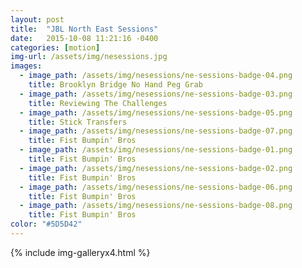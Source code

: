 ```yaml
---
layout: post
title:  "JBL North East Sessions"
date:   2015-10-08 11:21:16 -0400
categories: [motion]
img-url: /assets/img/nesessions.jpg
images:
  - image_path: /assets/img/nesessions/ne-sessions-badge-04.png
    title: Brooklyn Bridge No Hand Peg Grab
  - image_path: /assets/img/nesessions/ne-sessions-badge-03.png
    title: Reviewing The Challenges
  - image_path: /assets/img/nesessions/ne-sessions-badge-05.png
    title: Stick Transfers
  - image_path: /assets/img/nesessions/ne-sessions-badge-07.png
    title: Fist Bumpin' Bros
  - image_path: /assets/img/nesessions/ne-sessions-badge-01.png
    title: Fist Bumpin' Bros
  - image_path: /assets/img/nesessions/ne-sessions-badge-02.png
    title: Fist Bumpin' Bros
  - image_path: /assets/img/nesessions/ne-sessions-badge-06.png
    title: Fist Bumpin' Bros
  - image_path: /assets/img/nesessions/ne-sessions-badge-08.png
    title: Fist Bumpin' Bros
color: "#5D5D42"
---
```



<div class="project_text">

</div>

{% include img-galleryx4.html %}
